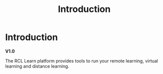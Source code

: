 ﻿---
title: Introduction
description: The RCL Learn platform provides tools to run your remote learning, virtual learning and distance learning.
has_children: false
nav_order: 1
---

# Introduction
**V1.0**

The RCL Learn platform provides tools to run your remote learning, virtual learning and distance learning.

